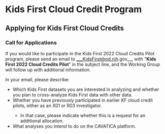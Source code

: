 # Kids First Cloud Credit Program
## Applying for Kids First Cloud Credits
### Call for Applications
If you would like to participate in the Kids First 2022 Cloud Credits Pilot program, please send an email to ___KidsFirst@od.nih.gov___ with "__Kids First 2022 Cloud Credits Pilot__” in the subject line, and the Working Group will follow up with additional information.

In your email, please describe:
<ul>
     <li>Which Kids First datasets you are interested in analyzing and whether you plan to cross-analyze Kids First data with other data.</li>
     <li>Whether you have previously participated in earlier KF cloud credit pilots, either as an X01 or R03 investigator.</li>
          <ul><li>In that case, please indicate whether this is a request for an additional allocation.</li></ul>
     <li>What analyses you intend to do on the CAVATICA platform.</li>
</ul>
